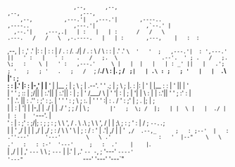                          ,--,      ,--,                                                                     ,--,                   ,---,  
        ,--,          ,---.'|   ,---.'|       ,----..                               ,----..              ,---.'|                ,`--.' |  
      ,--.'|    ,---,.|   | :   |   | :      /   /   \                     .---.   /   /   \  ,-.----.   |   | :       ,---,    |   :  :  
   ,--,  | :  ,'  .' |:   : |   :   : |     /   .     :                   /. ./|  /   .     : \    /  \  :   : |     .'  .' `\  '   '  ;  
,---.'|  : ',---.'   ||   ' :   |   ' :    .   /   ;.  \              .--'.  ' ; .   /   ;.  \;   :    \ |   ' :   ,---.'     \ |   |  |  
|   | : _' ||   |   .';   ; '   ;   ; '   .   ;   /  ` ;             /__./ \ : |.   ;   /  ` ;|   | .\ : ;   ; '   |   |  .`\  |'   :  ;  
:   : |.'  |:   :  |-,'   | |__ '   | |__ ;   |  ; \ ; |         .--'.  '   \' .;   |  ; \ ; |.   : |: | '   | |__ :   : |  '  ||   |  '  
|   ' '  ; ::   |  ;/||   | :.'||   | :.'||   :  | ; | '        /___/ \ |    ' '|   :  | ; | '|   |  \ : |   | :.'||   ' '  ;  :'   :  |  
'   |  .'. ||   :   .''   :    ;'   :    ;.   |  ' ' ' :        ;   \  \;      :.   |  ' ' ' :|   : .  / '   :    ;'   | ;  .  |;   |  ;  
|   | :  | '|   |  |-,|   |  ./ |   |  ./ '   ;  \; /  |         \   ;  `      |'   ;  \; /  |;   | |  \ |   |  ./ |   | :  |  '`---'. |  
'   : |  : ;'   :  ;/|;   : ;   ;   : ;    \   \  ',  /           .   \    .\  ; \   \  ',  / |   | ;\  \;   : ;   '   : | /  ;  `--..`;  
|   | '  ,/ |   |    \|   ,/    |   ,/      ;   :    /             \   \   ' \ |  ;   :    /  :   ' | \.'|   ,/    |   | '` ,/  .--,_     
;   : ;--'  |   :   .''---'     '---'        \   \ .'               :   '  |--"    \   \ .'   :   : :-'  '---'     ;   :  .'    |    |`.  
|   ,/      |   | ,'                          `---`                  \   \ ;        `---`     |   |.'              |   ,.'      `-- -`, ; 
'---'       `----'                                                    '---"                   `---'                '---'          '---`"  
                                                                                                                                          
